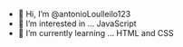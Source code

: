 - 👋 Hi, I’m @antonioLoulleilo123
- 👀 I’m interested in ... JavaScript
- 🌱 I’m currently learning ... HTML and CSS


<!---
antonioLoulleilo123/antonioLoulleilo123 is a ✨ special ✨ repository because its `README.md` (this file) appears on your GitHub profile.
You can click the Preview link to take a look at your changes.
--->
